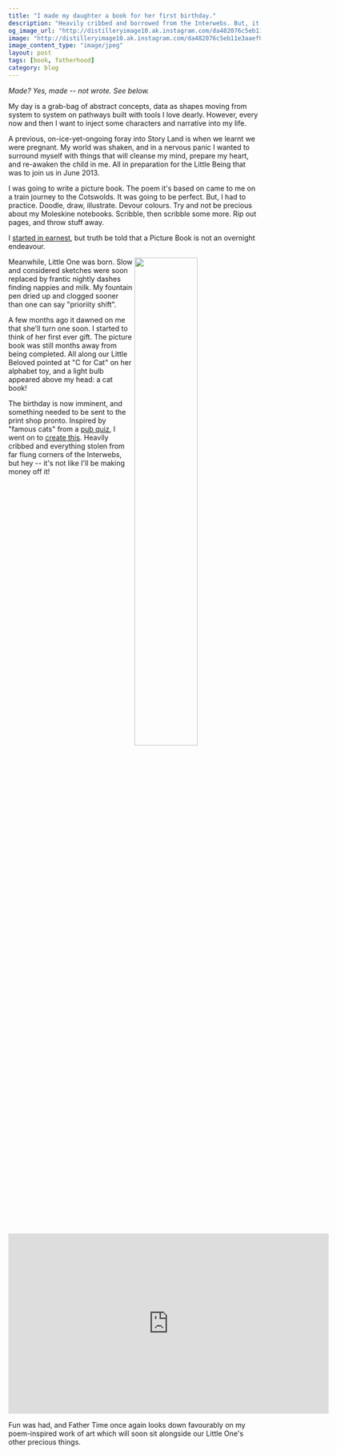 ```yaml
---
title: "I made my daughter a book for her first birthday."
description: "Heavily cribbed and borrowed from the Interwebs. But, it still counts! And it's about cats."
og_image_url: "http://distilleryimage10.ak.instagram.com/da482076c5eb11e3aaef0002c9db4c12_8.jpg"
image: "http://distilleryimage10.ak.instagram.com/da482076c5eb11e3aaef0002c9db4c12_8.jpg"
image_content_type: "image/jpeg"
layout: post
tags: [book, fatherhood]
category: blog
---
```


<em>Made? Yes, made -- not wrote. See below.</em>

My day is a grab-bag of abstract concepts, data as shapes moving from system to system on pathways built with tools I love dearly. However, every now and then I want to inject some characters and narrative into my life.

A previous, on-ice-yet-ongoing foray into Story Land is when we learnt we were pregnant. My world was shaken, and in a nervous panic I wanted to surround myself with things that will cleanse my mind, prepare my heart, and re-awaken the child in me. All in preparation for the Little Being that was to join us in June 2013.

I was going to write a picture book. The poem it's based on came to me on a train journey to the Cotswolds. It was going to be perfect. But, I had to practice. Doodle, draw, illustrate. Devour colours. Try and not be precious about my Moleskine notebooks. Scribble, then scribble some more. Rip out pages, and throw stuff away.

I [started in earnest](http://instagram.com/p/ZuRH9zAqm6/), but truth be told that a Picture Book is not an overnight endeavour.

<img width="50%" src="http://distilleryimage10.ak.instagram.com/da482076c5eb11e3aaef0002c9db4c12_8.jpg" align="right"> Meanwhile, Little One was born. Slow and considered sketches were soon replaced by frantic nightly dashes finding nappies and milk. My fountain pen dried up and clogged sooner than one can say "prioriity shift".

A few months ago it dawned on me that she'll turn one soon. I started to think of her first ever gift. The picture book was still months away from being completed. All along our Little Beloved pointed at "C for Cat" on her alphabet toy, and a light bulb appeared above my head: a cat book!

The birthday is now imminent, and something needed to be sent to the print shop pronto. Inspired by "famous cats" from a [pub quiz](http://www.quizmasters.biz/DB/Pic/Famous_Cats/Famous_Cats.html), I went on to [create this](http://cdn.opyate.com/books/AnnabellesEnCATlopediaVolume1CatsonTV.pdf). Heavily cribbed and everything stolen from far flung corners of the Interwebs, but hey -- it's not like I'll be making money off it!

<iframe width="640" height="360" src="http://www.youtube.com/embed/ZATqOT5IzEw?feature=player_embedded" frameborder="0" allowfullscreen></iframe>

Fun was had, and Father Time once again looks down favourably on my poem-inspired work of art which will soon sit alongside our Little One's other precious things.
